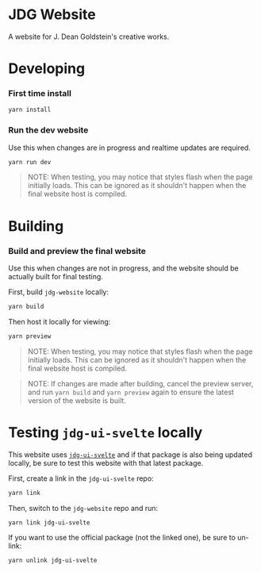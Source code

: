 # JDG Website
A website for J. Dean Goldstein's creative works.

# Developing

### First time install

```bash
yarn install
```

### Run the dev website
Use this when changes are in progress and realtime updates are required. 

```bash
yarn run dev
```

> NOTE: When testing, you may notice that styles flash when the page initially loads. This can be ignored as it shouldn't happen when the final website host is compiled.

# Building

### Build and preview the final website
Use this when changes are not in progress, and the website should be actually built for final testing.

First, build `jdg-website` locally:

```bash
yarn build
```
Then host it locally for viewing:
```bash
yarn preview
```
> NOTE: When testing, you may notice that styles flash when the page initially loads. This can be ignored as it shouldn't happen when the final website host is compiled.

>NOTE: If changes are made after building, cancel the preview server, and run `yarn build` and `yarn preview` again to ensure the latest version of the website is built.

# Testing `jdg-ui-svelte` locally

This website uses [`jdg-ui-svelte`](https://www.npmjs.com/package/jdg-ui-svelte) and if that package is also being updated locally, be sure to test this website with that latest package.

First, create a link in the `jdg-ui-svelte` repo:

```bash
yarn link
```
Then, switch to the `jdg-website` repo and run:

```bash
yarn link jdg-ui-svelte
```

If you want to use the official package (not the linked one), be sure to un-link:

```bash
yarn unlink jdg-ui-svelte
```